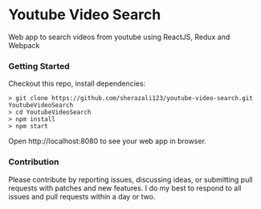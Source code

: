 # Youtube Video Search

Web app to search videos from youtube using ReactJS, Redux and Webpack

### Getting Started

Checkout this repo, install dependencies:

```
> git clone https://github.com/sherazali123/youtube-video-search.git YoutubeVideoSearch
> cd YoutubeVideoSearch
> npm install
> npm start
```
Open http://localhost:8080 to see your web app in browser.

### Contribution

Please contribute by reporting issues, discussing ideas, or submitting pull requests with patches and new features. I do my best to respond to all issues and pull requests within a day or two.